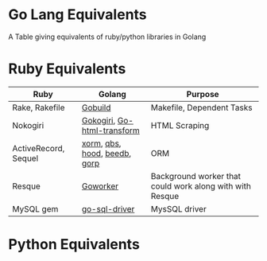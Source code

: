 Go Lang Equivalents
==================

A Table giving equivalents of ruby/python libraries in  Golang

# Ruby Equivalents

|   Ruby           | Golang      | Purpose  |
| ---------------- | ----------- | -------- |
|  Rake, Rakefile  |  [Gobuild](https://code.google.com/p/gobuild/)        | Makefile, Dependent Tasks |
|  Nokogiri        | [Gokogiri](http://github.com/moovweb/gokogiri), [Go-html-transform](https://code.google.com/p/go-html-transform/) | HTML Scraping |
| ActiveRecord, Sequel | [xorm](https://github.com/lunny/xorm), [qbs](https://github.com/coocood/qbs), [hood](https://github.com/eaigner/hood), [beedb](https://github.com/astaxie/beedb), [gorp](https://github.com/coopernurse/gorp) | ORM |
| Resque           | [Goworker](http://www.goworker.org/) | Background worker that could work along with with Resque | 
| MySQL gem        | [go-sql-driver](https://github.com/go-sql-driver/mysql) | MysSQL driver |

# Python Equivalents
